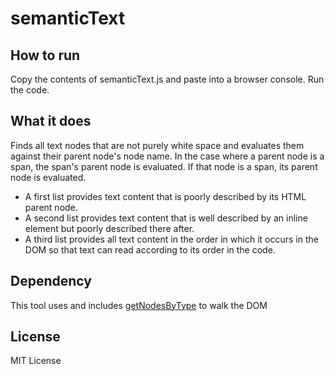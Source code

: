 semanticText
===

How to run
---

Copy the contents of semanticText.js and paste into a browser console. Run the
code.

What it does
---

Finds all text nodes that are not purely white space and evaluates them against
their parent node's node name. In the case where a parent node is a span, the
span's parent node is evaluated. If that node is a span, its parent node is
evaluated.

* A first list provides text content that is poorly described by its HTML parent node.
* A second list provides text content that is well described by an inline element but poorly described there after.
* A third list provides all text content in the order in which it occurs in the DOM so that text can read according to its order in the code.

Dependency
---

This tool uses and includes [getNodesByType](https://github.com/prettydiff/getNodesByType) to walk the DOM

License
---

MIT License
